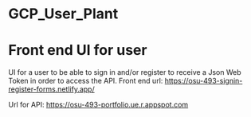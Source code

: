 # GCP_User_Plant

# Front end UI for user 
UI for a user to be able to sign in and/or register to receive a Json Web Token in order to access the API. 
Front end url: https://osu-493-signin-register-forms.netlify.app/

Url for API: https://osu-493-portfolio.ue.r.appspot.com